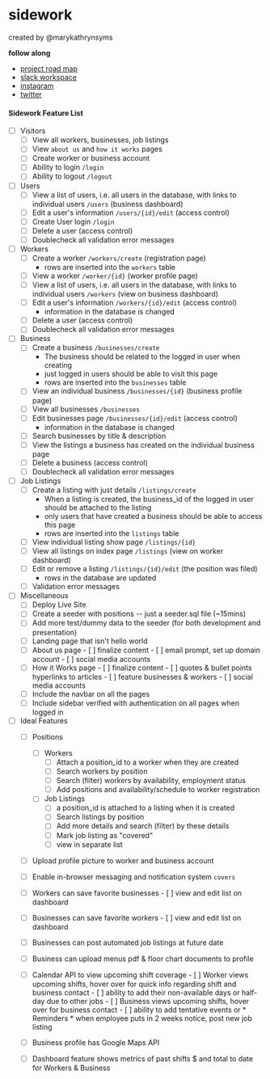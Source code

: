 # sidework 
created by @marykathrynsyms

**follow along**    
* [project road map](https://github.com/sideworksa/sidework/projects/1)       
* [slack workspace](https://sidework-sa.slack.com/)
* [instagram](https://www.instagram.com/sideworksa/)        
* [twitter](https://twitter.com/sideworksa)       



#### Sidework Feature List
- [ ] Visitors
    - [ ] View all workers, businesses, job listings
    - [ ] View `about us` and `how it works` pages
    - [ ] Create worker or business account
    - [ ] Ability to login `/login`
    - [ ] Ability to logout `/logout`
- [ ] Users
    - [ ] View a list of users, i.e. all users in the database, with links to individual users `/users` (business dashboard)
    - [ ] Edit a user's information `/users/{id}/edit` (access control)
    - [ ] Create User login `/login`
    - [ ] Delete a user (access control)
    - [ ] Doublecheck all validation error messages
- [ ] Workers
    - [ ] Create a worker `/workers/create` (registration page)
        - rows are inserted into the `workers` table
    - [ ] View a worker `/worker/{id}` (worker profile page)
    - [ ] View a list of users, i.e. all users in the database, with links to individual users `/workers` (view on business dashboard)
    - [ ] Edit a user's information `/workers/{id}/edit` (access control)
        - information in the database is changed
    - [ ] Delete a user (access control)    
    - [ ] Doublecheck all validation error messages
- [ ] Business
    - [ ] Create a business `/businesses/create`
        - The business should be related to the logged in user when creating
        - just logged in users should be able to visit this page
        - rows are inserted into the `businesses` table
    - [ ] View an individual business `/businesses/{id}` (business profile page)
    - [ ] View all businesses `/businesses`
    - [ ] Edit businesses page `/businesses/{id}/edit` (access control)
        - information in the database is changed
    - [ ] Search businesses by title & description
    - [ ] View the listings a business has created on the individual business page
    - [ ] Delete a business (access control)
    - [ ] Doublecheck all validation error messages
- [ ] Job Listings
    - [ ] Create a listing with just details `/listings/create`
        - When a listing is created, the business_id of the logged in user
          should be attached to the listing
        - only users that have created a business should be able to access
          this page
        - rows are inserted into the `listings` table
    - [ ] View individual listing show page `/listings/{id}`
    - [ ] View all listings on index page `/listings` (view on worker dashboard)
    - [ ] Edit or remove a listing `/listings/{id}/edit` (the position was filed)
        - rows in the database are updated
    - [ ] Validation error messages
- [ ] Miscellaneous
    - [ ] Deploy Live Site
    - [ ] Create a seeder with positions -- just a seeder.sql file (~15mins)
    - [ ] Add more test/dummy data to the seeder (for both development and presentation)
    - [ ] Landing page that isn't hello world
    - [ ] About us page 
            - [ ] finalize content
            - [ ] email prompt, set up domain account
            - [ ] social media accounts
    - [ ] How it Works page
            - [ ] finalize content
            - [ ] quotes & bullet points hyperlinks to articles
            - [ ] feature businesses & workers
            - [ ] social media accounts 
    - [ ] Include the navbar on all the pages
    - [ ] Include sidebar verified with authentication on all pages when logged in 
- [ ] Ideal Features
    - [ ] Positions
        - [ ] Workers
            - [ ] Attach a position_id to a worker when they are created
            - [ ] Search workers by position 
            - [ ] Search (filter) workers by availability, employment status
            - [ ] Add positions and availability/schedule to worker registration
        - [ ] Job Listings
            - [ ] a position_id is attached to a listing when it is created
            - [ ] Search listings by position
            - [ ] Add more details and search (filter) by these details
            - [ ] Mark job listing as "covered"
             - [ ] view in separate list
    - [ ] Upload profile picture to worker and business account
    - [ ] Enable in-browser messaging and notification system `covers`
    - [ ] Workers can save favorite businesses
            - [ ] view and edit list on dashboard
    - [ ] Businesses can save favorite workers
            - [ ] view and edit list on dashboard
    - [ ] Businesses can post automated job listings at future date
    - [ ] Business can upload menus pdf & floor chart documents to profile
    - [ ] Calendar API to view upcoming shift coverage
            - [ ] Worker views upcoming shifts, hover over for quick info regarding shift and business contact
                - [ ] ability to add their non-available days or half-day due to other jobs
            - [ ] Business views upcoming shifts, hover over for business contact
                - [ ] ability to add tentative events or * Reminders * when employee puts in 2 weeks notice, post new job listing  
    - [ ] Business profile has Google Maps API                      
    - [ ] Dashboard feature shows metrics of past shifts $ and total to date for Workers & Business
    
